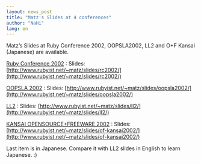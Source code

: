 ```yaml
---
layout: news_post
title: "Matz's Slides at 4 conferences"
author: "NaHi"
lang: en
---
```


Matz’s Slides at Ruby Conference 2002, OOPSLA2002, LL2 and
O+F Kansai (Japanese) are available.

[Ruby Conference 2002][1]
: Slides: [http://www.rubyist.net/~matz/slides/rc2002/](http://www.rubyist.net/~matz/slides/rc2002/)

[OOPSLA 2002][2]
: Slides: [http://www.rubyist.net/~matz/slides/oopsla2002/](http://www.rubyist.net/~matz/slides/oopsla2002/)

[LL2][3]
: Slides: [http://www.rubyist.net/~matz/slides/ll2/](http://www.rubyist.net/~matz/slides/ll2/)

[KANSAI OPENSOURCE+FREEWARE 2002][4]
: Slides: [http://www.rubyist.net/~matz/slides/of-kansai2002/](http://www.rubyist.net/~matz/slides/of-kansai2002/)

Last item is in Japanese.
Compare it with LL2 slides in English to learn Japanese. :)


[1]: http://www.rubyconf.org/index.php
[2]: http://oopsla.acm.org/
[3]: http://ll2.ai.mit.edu/
[4]: http://of.good-day.net/
